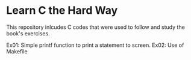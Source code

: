 # Learn C the Hard Way
This repository inlcudes C codes that were used to follow and study the book's exercises.

Ex01: Simple printf function to print a statement to screen. 
Ex02: Use of Makefile
